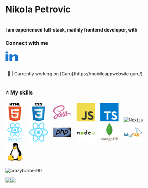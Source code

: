 <h1>Nikola Petrovic<h1/>

<h4 align="left">I am experienced full-stack, mailnly frontend developer, with </h4>

<h3 align="left">Connect with me</h3>
<p align="left">
<a href="https://linkedin.com/in/https://www.linkedin.com/in/nikola-petrovic-468b7720b/" target="blank"><img align="center" src="https://raw.githubusercontent.com/teamedwardforever/Readme-Generator/71f25dd8b98329b168142a6b782a107b75eab178/svg/Social/linked-in-alt.svg" alt="https://www.linkedin.com/in/nikola-petrovic-468b7720b/" height="30" width="40" /></a></p>

<br/>
-🔭  | Currently working on [Guru](https://mobileappwebsite.guru/)

<br/>
<br/>

<h3 align="left">⭐ My skills</h3>
<p align="left" style="margin-bottom: 10px;">
  <img src="https://raw.githubusercontent.com/teamedwardforever/Readme-Generator/71f25dd8b98329b168142a6b782a107b75eab178/svg/Skills/Frontend/html5-original-wordmark.svg" alt="HTML" width="60" height="60" style="margin-right: 10px;"/>
  <img src="https://raw.githubusercontent.com/teamedwardforever/Readme-Generator/71f25dd8b98329b168142a6b782a107b75eab178/svg/Skills/Frontend/css3-original-wordmark.svg" alt="Css" width="60" height="60" style="margin-right: 10px;"/>
  <img src="https://raw.githubusercontent.com/teamedwardforever/Readme-Generator/71f25dd8b98329b168142a6b782a107b75eab178/svg/Skills/Frontend/sass-original.svg" alt="Sass" width="60" height="60" style="margin-right: 10px;"/>
  
  <img src="https://raw.githubusercontent.com/teamedwardforever/Readme-Generator/71f25dd8b98329b168142a6b782a107b75eab178/svg/Skills/Languages/javascript-original.svg" alt="Javascript" width="60" height="60" style="margin-right: 10px;"/>
  <img src="https://raw.githubusercontent.com/teamedwardforever/Readme-Generator/71f25dd8b98329b168142a6b782a107b75eab178/svg/Skills/Languages/typescript-original.svg" alt="Typescript" width="60" height="60" style="margin-right: 10px;"/>

  <img src="https://raw.githubusercontent.com/vercel/next.js/canary/examples/with-typescript/static/favicon/favicon.ico" alt="Next.js" width="60" height="60" style="margin-right: 10px;"/>
  <img src="https://raw.githubusercontent.com/teamedwardforever/Readme-Generator/71f25dd8b98329b168142a6b782a107b75eab178/svg/Skills/Frontend/react-original-wordmark.svg" alt="React" width="60" height="60" style="margin-right: 10px;"/>
  <img src="https://raw.githubusercontent.com/teamedwardforever/Readme-Generator/71f25dd8b98329b168142a6b782a107b75eab178/svg/Skills/Mobile/header_logo.svg" alt="React Native" width="60" height="60" style="margin-right: 10px;"/>

  <img src="https://raw.githubusercontent.com/teamedwardforever/Readme-Generator/71f25dd8b98329b168142a6b782a107b75eab178/svg/Skills/Languages/php-original.svg" alt="PHP" width="60" height="60" style="margin-right: 10px;"/>
  <img src="https://raw.githubusercontent.com/teamedwardforever/Readme-Generator/71f25dd8b98329b168142a6b782a107b75eab178/svg/Skills/Backend/nodejs-original-wordmark.svg" alt="NodeJs" width="60" height="60" style="margin-right: 10px;"/>

  <img src="https://raw.githubusercontent.com/teamedwardforever/Readme-Generator/71f25dd8b98329b168142a6b782a107b75eab178/svg/Skills/Database/mongodb-original-wordmark.svg" alt="Mongodb" width="60" height="60" style="margin-right: 10px;"/>
  <img src="https://raw.githubusercontent.com/teamedwardforever/Readme-Generator/71f25dd8b98329b168142a6b782a107b75eab178/svg/Skills/Database/mysql-original-wordmark.svg" alt="Mysql" width="60" height="60" style="margin-right: 10px;"/>

  <img src="https://raw.githubusercontent.com/teamedwardforever/Readme-Generator/71f25dd8b98329b168142a6b782a107b75eab178/svg/Skills/Other/linux-original.svg" alt="Linux" width="60" height="60" style="margin-right: 10px;"/>
</p>



<p><img align="center" height="180em" src="https://github-readme-streak-stats.herokuapp.com/?user=crazybarber90&theme=default" alt="crazybarber90" /></p>

<div align="center">
<a href="https://github.com/crazybarber90">
<img align="left" src="http://github-profile-summary-cards.vercel.app/api/cards/repos-per-language?username=crazybarber90&theme=buefy" height="180em" />
<img align="left" src="http://github-profile-summary-cards.vercel.app/api/cards/profile-details?username=crazybarber90&theme=buefy" height="180em" />
</div>
